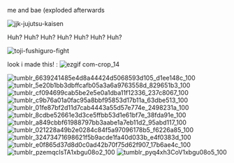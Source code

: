 me and bae (exploded afterwards

![jjk-jujutsu-kaisen](https://github.com/fushiguro-toji/fushiguro-toji/assets/151678333/57216a04-abfc-4f8f-bb46-794f0e679f7e)

Huh? Huh? Huh? Huh? Huh? Huh? Huh?

![toji-fushiguro-fight](https://github.com/fushiguro-toji/fushiguro-toji/assets/151678333/ff9665f8-e26e-4294-9141-a6155d04b09a)

look i made this! : ![ezgif com-crop_14](https://github.com/fushiguro-toji/fushiguro-toji/assets/151678333/067cf4a7-dd0b-4750-b0c7-409874dc2ab5)

![tumblr_6639241485e4d8a44424d5068593d105_d1ee148c_100](https://github.com/fushiguro-toji/fushiguro-toji/assets/151678333/f3049e2b-6c28-4fd8-bfdc-ef6cb26c24a5)
![tumblr_5e20b1bb3dbffcafb05a3a6a9763558d_829651b3_100](https://github.com/fushiguro-toji/fushiguro-toji/assets/151678333/14e58b69-c596-4c7a-9244-fa77420b4485)
![tumblr_cf094699cab5be2e5e0a1dba11f12336_237c8067_100](https://github.com/fushiguro-toji/fushiguro-toji/assets/151678333/46114938-2a2c-4b9c-8b3d-dc571aa3522a)
![tumblr_c9b76a01a0fac95a8bbf95853d17b11a_63dbe513_100](https://github.com/fushiguro-toji/fushiguro-toji/assets/151678333/69441ec2-253d-4365-bfbe-dc87441ee56d)
![tumblr_01fe87bf2d11d7cab4443a55d57e774e_2498231a_100](https://github.com/fushiguro-toji/fushiguro-toji/assets/151678333/dba8981a-3138-4c38-998e-ee10aa90c043)
![tumblr_8cdbe52661e3d3ce5ffbb53d1e61bf7e_38fda91e_100](https://github.com/fushiguro-toji/fushiguro-toji/assets/151678333/7363b8ec-9097-44f5-aaa8-151c97c35693)
![tumblr_a849cbbf61988797bb3aabe1a7eb11d2_95abd117_100](https://github.com/fushiguro-toji/fushiguro-toji/assets/151678333/6b5a0e7b-fdcd-498a-b9c7-630ec48cd54f)
![tumblr_021228a49b2e0284c84f5a97096178b5_f6226a85_100](https://github.com/fushiguro-toji/fushiguro-toji/assets/151678333/7adc1d60-2d68-422d-9d2e-650f4990073d)
![tumblr_32473471698621f5b9acde1fa40d033b_e4f0383d_100](https://github.com/fushiguro-toji/fushiguro-toji/assets/151678333/b19a532e-648d-40f0-8388-ad461a30c7ba)
![tumblr_e0f865d37d8d0c0ad42b70f75d62f907_17b6ae4c_100](https://github.com/fushiguro-toji/fushiguro-toji/assets/151678333/99ba0e33-2547-4d9c-8e24-c995bf84ce6f)
![tumblr_pzemqcIsTA1xbgu08o2_100](https://github.com/fushiguro-toji/fushiguro-toji/assets/151678333/67678f0f-6dbd-4528-b73b-0de3ce9c2609)
![tumblr_pyq4xh3CoV1xbgu08o5_100](https://github.com/fushiguro-toji/fushiguro-toji/assets/151678333/fcf37495-bac5-4c1e-8b67-aa8296190384)
